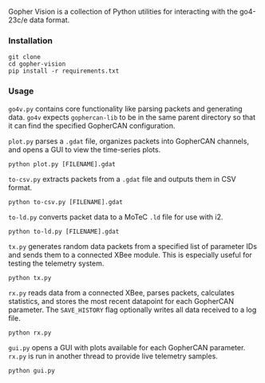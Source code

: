 Gopher Vision is a collection of Python utilities for interacting with the go4-23c/e data format.

### Installation
```
git clone
cd gopher-vision
pip install -r requirements.txt
```

### Usage

`go4v.py` contains core functionality like parsing packets and generating data. `go4v` expects `gophercan-lib` to be in the same parent directory so that it can find the specified GopherCAN configuration.

`plot.py` parses a `.gdat` file, organizes packets into GopherCAN channels, and opens a GUI to view the time-series plots.

```
python plot.py [FILENAME].gdat
```

`to-csv.py` extracts packets from a `.gdat` file and outputs them in CSV format.

```
python to-csv.py [FILENAME].gdat
```

`to-ld.py` converts packet data to a MoTeC `.ld` file for use with i2.

```
python to-ld.py [FILENAME].gdat
```

`tx.py` generates random data packets from a specified list of parameter IDs and sends them to a connected XBee module. This is especially useful for testing the telemetry system.

```
python tx.py
```

`rx.py` reads data from a connected XBee, parses packets, calculates statistics, and stores the most recent datapoint for each GopherCAN parameter. The `SAVE_HISTORY` flag optionally writes all data received to a log file.

```
python rx.py
```

`gui.py` opens a GUI with plots available for each GopherCAN parameter. `rx.py` is run in another thread to provide live telemetry samples.

```
python gui.py
```
